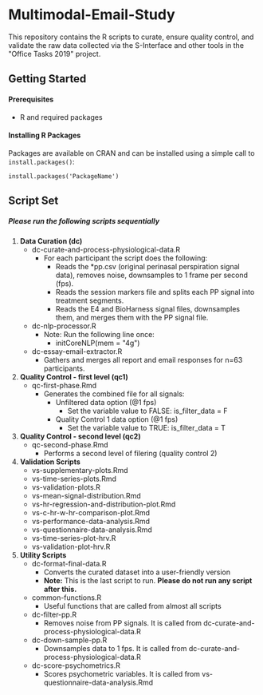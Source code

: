 # Multimodal-Email-Study
This repository contains the R scripts to curate, ensure quality control, and validate the raw data collected
via the S-Interface and other tools in the "Office Tasks 2019" project.


## Getting Started

#### Prerequisites
- R and required packages

#### Installing R Packages
Packages are available on CRAN and can be installed using a simple call to `install.packages()`:

    install.packages('PackageName')

	
## Script Set
##### Please run the following scripts sequentially
1. **Data Curation (dc)**
	- dc-curate-and-process-physiological-data.R
		- For each participant the script does the following:
			- Reads the *pp.csv (original perinasal perspiration signal data), removes noise, downsamples to 1 frame per second (fps).
			- Reads the session markers file and splits each PP signal into treatment segments.
			- Reads the E4 and BioHarness signal files, downsamples them, and merges them with the PP signal file.
	- dc-nlp-processor.R
		- Note: Run the following line once:
			- initCoreNLP(mem = "4g")
	- dc-essay-email-extractor.R
		- Gathers and merges all report and email responses for n=63 participants.
2. **Quality Control - first level (qc1)**
	- qc-first-phase.Rmd
		- Generates the combined file for all signals:
			- Unfiltered data option (@1 fps)
				- Set the variable value to FALSE: is\_filter\_data = F
			- Quality Control 1 data option (@1 fps)
				- Set the variable value to TRUE: is\_filter\_data = T
3. **Quality Control - second level (qc2)**
	- qc-second-phase.Rmd
		- Performs a second level of filering (quality control 2)
4. **Validation Scripts**
	- vs-supplementary-plots.Rmd
	- vs-time-series-plots.Rmd
	- vs-validation-plots.R
	- vs-mean-signal-distribution.Rmd
	- vs-hr-regression-and-distribution-plot.Rmd
	- vs-c-hr-w-hr-comparison-plot.Rmd
	- vs-performance-data-analysis.Rmd
	- vs-questionnaire-data-analysis.Rmd
	- vs-time-series-plot-hrv.R
	- vs-validation-plot-hrv.R
5. **Utility Scripts**
	- dc-format-final-data.R
		- Converts the curated dataset into a user-friendly version
		- **Note:** This is the last script to run. **Please do not run any script after this.**
	- common-functions.R
		- Useful functions that are called from almost all scripts
	- dc-filter-pp.R
	    - Removes noise from PP signals. It is called from dc-curate-and-process-physiological-data.R
	- dc-down-sample-pp.R
	    - Downsamples data to 1 fps. It is called from dc-curate-and-process-physiological-data.R
	- dc-score-psychometrics.R
	    - Scores psychometric variables. It is called from vs-questionnaire-data-analysis.Rmd

